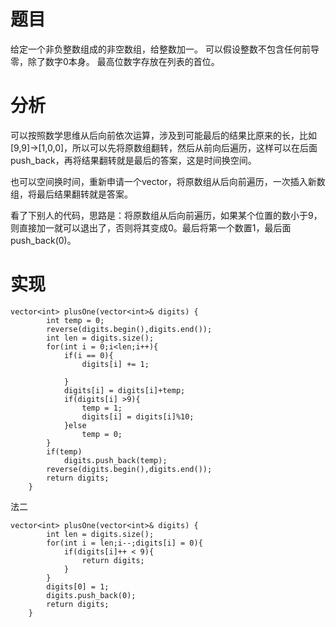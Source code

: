 # 题目
给定一个非负整数组成的非空数组，给整数加一。
可以假设整数不包含任何前导零，除了数字0本身。
最高位数字存放在列表的首位。
# 分析
可以按照数学思维从后向前依次运算，涉及到可能最后的结果比原来的长，比如[9,9]->[1,0,0]，所以可以先将原数组翻转，然后从前向后遍历，这样可以在后面push_back，再将结果翻转就是最后的答案，这是时间换空间。

也可以空间换时间，重新申请一个vector，将原数组从后向前遍历，一次插入新数组，将最后结果翻转就是答案。

看了下别人的代码，思路是：将原数组从后向前遍历，如果某个位置的数小于9，则直接加一就可以退出了，否则将其变成0。最后将第一个数置1，最后面push_back(0)。
# 实现
```
vector<int> plusOne(vector<int>& digits) {
        int temp = 0;
        reverse(digits.begin(),digits.end());
        int len = digits.size();
        for(int i = 0;i<len;i++){
            if(i == 0){
                digits[i] += 1;
                
            }
            digits[i] = digits[i]+temp;
            if(digits[i] >9){
                temp = 1;
                digits[i] = digits[i]%10;
            }else
                temp = 0;
        }
        if(temp)
            digits.push_back(temp);
        reverse(digits.begin(),digits.end());
        return digits;
    }
```
法二
```
vector<int> plusOne(vector<int>& digits) {
        int len = digits.size();
        for(int i = len;i--;digits[i] = 0){
            if(digits[i]++ < 9){
                return digits;
            }
        }
        digits[0] = 1;
        digits.push_back(0);
        return digits;
    }
```